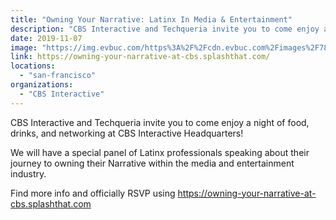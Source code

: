 ```yaml
---
title: "Owning Your Narrative: Latinx In Media & Entertainment"
description: "CBS Interactive and Techqueria invite you to come enjoy a night of food, drinks, and networking at CBS Interactive Headquarters!"
date: 2019-11-07
image: "https://img.evbuc.com/https%3A%2F%2Fcdn.evbuc.com%2Fimages%2F78167575%2F212374299091%2F1%2Foriginal.20191025-034809?w=800&auto=compress&rect=0%2C0%2C2160%2C1080&s=feed017ad71cdef2dd0c28b4f64f06ed"
link: https://owning-your-narrative-at-cbs.splashthat.com/
locations:
  - "san-francisco"
organizations:
  - "CBS Interactive"
---
```


CBS Interactive and Techqueria invite you to come enjoy a night of food, drinks, and networking at CBS Interactive Headquarters!

We will have a special panel of Latinx professionals speaking about their journey to owning their Narrative within the media and entertainment industry.

Find more info and officially RSVP using https://owning-your-narrative-at-cbs.splashthat.com